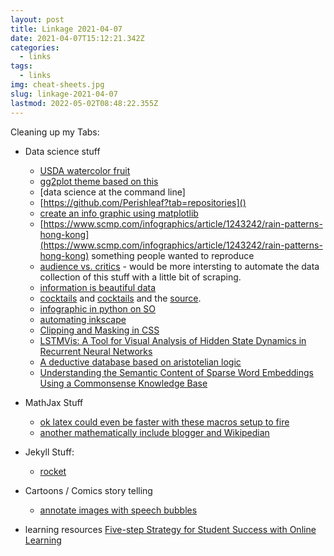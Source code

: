 ```yaml
---
layout: post
title: Linkage 2021-04-07
date: 2021-04-07T15:12:21.342Z
categories:
  - links
tags:
  - links
img: cheat-sheets.jpg
slug: linkage-2021-04-07
lastmod: 2022-05-02T08:48:22.355Z
---
```


Cleaning up my Tabs:


- Data science stuff
    - [USDA watercolor fruit](https://usdawatercolors.nal.usda.gov/pom/home.xhtml) 
    - [gg2plot theme based on this](https://www.garrickadenbuie.com/project/ggpomological/)
    - [data science at the command line]
    - [https://github.com/Perishleaf?tab=repositories]()
    - [create an info graphic using matplotlib](https://towardsdatascience.com/create-an-infographic-using-matplotlib-3fbb546c1628)
    - [https://www.scmp.com/infographics/article/1243242/rain-patterns-hong-kong](https://www.scmp.com/infographics/article/1243242/rain-patterns-hong-kong) something people wanted to reproduce
    - [audience vs. critics](https://informationisbeautiful.net/visualizations/star-wars-last-jedi-one-of-the-biggest-rotten-tomatoes-audience-vs-critics-score-splits-ever/) - would be more intersting to automate the data collection of this stuff with a little bit of scraping.
    - [ information is beautiful data](https://informationisbeautiful.net/data/)
    - [cocktails](https://www.pinterest.cl/pin/39265827970614819/) and [cocktails](https://www.informationisbeautiful.net/visualizations/cocktails-interactive/) and the [source](https://www.flickr.com/photos/fabiorex/page3).
    - [infographic in python on SO](https://stackoverflow.com/questions/1661565/creating-an-infographic-in-python)
    - [automating inkscape](https://www.techrepublic.com/blog/linux-and-open-source/four-ways-to-generate-or-process-inkscape-vector-graphics-automatically/)
    - [Clipping and Masking in CSS](https://css-tricks.com/clipping-masking-css/)
    - [LSTMVis: A Tool for Visual Analysis of Hidden State Dynamics in Recurrent Neural Networks](https://arxiv.org/pdf/1606.07461.pdf)
    - [A deductive database based on aristotelian logic](https://www.sciencedirect.com/science/article/pii/S0747717189800306)
    - [Understanding the Semantic Content of Sparse Word Embeddings Using a Commonsense Knowledge Base](https://www.cs.ou.edu/~diochnos/research/publications/bbdt-aaai-20.pdf)
- MathJax Stuff
    - [ok latex could even be faster with these macros setup to fire](https://castel.dev/)
    - [another mathematically include blogger and Wikipedian](https://11011110.github.io/blog/2019/10/17/mathjax-3-jekyll.html)

- Jekyll Stuff:
    - [rocket](https://talk.jekyllrb.com/t/plugin-a-new-powerful-jekyll-plugin-for-everyone/4456)


- Cartoons / Comics story telling
    - [annotate images with speech bubbles](https://comicbubbles.com/my-bubbles) 

- learning resources
    [Five-step Strategy for Student Success with Online Learning](https://onlinelearninginsights.wordpress.com/2012/09/28/five-step-strategy-for-student-success-with-online-learning/)
